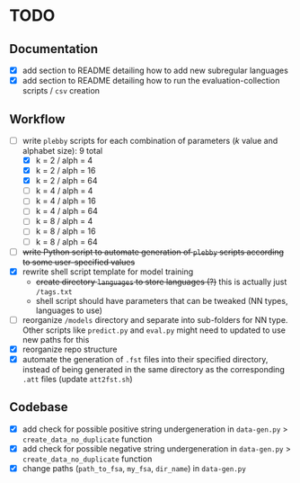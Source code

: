 # TODO

## Documentation

- [x] add section to README detailing how to add new subregular languages
- [x] add section to README detailing how to run the evaluation-collection scripts / `csv` creation

## Workflow

- [ ] write `plebby` scripts for each combination of parameters (*k* value and alphabet size): 9 total
  - [x] k = 2 / alph = 4
  - [x] k = 2 / alph = 16
  - [x] k = 2 / alph = 64
  - [ ] k = 4 / alph = 4
  - [ ] k = 4 / alph = 16
  - [ ] k = 4 / alph = 64
  - [ ] k = 8 / alph = 4
  - [ ] k = 8 / alph = 16
  - [ ] k = 8 / alph = 64
- [ ] ~~write Python script to automate generation of `plebby` scripts according to some user-specified values~~
- [x] rewrite shell script template for model training
  - ~~create directory `languages` to store languages (?)~~ this is actually just `/tags.txt`
  - shell script should have parameters that can be tweaked (NN types, languages to use)
- [ ] reorganize `/models` directory and separate into sub-folders for NN type. Other scripts like `predict.py` and `eval.py` might need to updated to use new paths for this
- [x] reorganize repo structure
- [x] automate the generation of `.fst` files into their specified directory, instead of being generated in the same directory as the corresponding `.att` files (update `att2fst.sh`)

## Codebase

- [x] add check for possible positive string undergeneration in  `data-gen.py` > `create_data_no_duplicate` function
- [x] add check for possible negative string undergeneration in  `data-gen.py` > `create_data_no_duplicate` function
- [x] change paths (`path_to_fsa`, `my_fsa`, `dir_name`) in `data-gen.py`
